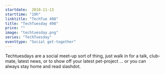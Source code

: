 ```yaml
---
startdate:  2018-11-13
starttime: "19h"
linktitle: "TechTue 498"
title: "TechTuesday 498"
price: ""
image: "techtuesday.png"
series: "TechTuesday"
eventtype: "Social get-together"
---
```


Techtuesdays are a social meet-up sort of thing, just walk in for a talk, club-mate, latest news, or to show off your latest pet-project ... or you can always stay home and read slashdot.